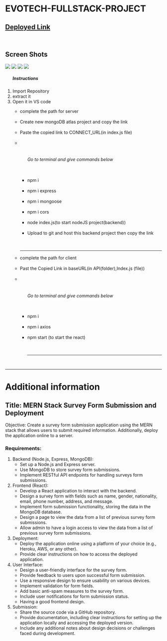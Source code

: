 <h1>EVOTECH-FULLSTACK-PROJECT</h1>
<h2><a href='https://evotech-fullstack-project.vercel.app/'>Deployed Link</a></h2><br/>
  <h2>Screen Shots</h2>
  <img src='https://github.com/CheemaMahesh/ASSIGNEMT-EVOTECH/assets/124231713/338d71d9-921d-4bcc-b62f-edf36d77954f'/>
  <img src='https://github.com/CheemaMahesh/ASSIGNEMT-EVOTECH/assets/124231713/7e6d6e90-1415-4462-9bc0-d222e0ce951e'/>
<img src='https://github.com/CheemaMahesh/ASSIGNEMT-EVOTECH/assets/124231713/de3f7417-e205-4861-8438-d6e6a4bfa066'/>
  <img src='https://github.com/CheemaMahesh/ASSIGNEMT-EVOTECH/assets/124231713/5f24c125-de8a-41fe-9fde-549d232446a8'/>




<ol>
  <h5>Instructions</h5>
  <li>Import Repository </li>
  <li>extract it</li>
  <li>Open it in VS code</li>
    <ul>
     <li> complete the path for server</li><br/>
    <li>Create new mongoDB atlas project and copy the link</li><br/>
    <li>Paste the copied link to CONNECT_URL(in index.js file)</li><br/>
     <li><ul><br/>
    <h6>Go to terminal and give commands below</h6><br/>
    <li>npm i</li><br/>
    <li>npm i express</li><br/>
       <li>npm i mongoose</li><br/>
       <li>npm i cors</li><br/>
    <li>node index.js(to start nodeJS project(backend))</li><br/>
    <li>Upload to git and host this backend project then copy the link</li><br/>
  </ul><br/>
  
  <hr/>
  <li>complete the path for client </li><br/>
  <li>Past the Copied Link in baseURL(in API(folder),Index.js (file))</li><br/>
  <li><ul><br/>
    <h6>Go to terminal and give commands below</h6><br/>
    <li>npm i</li><br/>
    <li>npm i axios</li><br/>
    <li>npm start (to start the react)</li><br/>
  </h6></li><br/>
     <hr/> 
  
</ol><br/>

<hr/>
<h1>Additional information</h1>
<h2>Title: MERN Stack Survey Form Submission and Deployment</h2>
<p>Objective: Create a survey form submission application using the MERN stack that allows users to submit required information. Additionally, deploy the application online to a server.</p>
<h3>Requirements:</h3>
<ol>
  <li>
    Backend (Node.js, Express, MongoDB):
    <ul>
      <li>Set up a Node.js and Express server.</li>
      <li>Use MongoDB to store survey form submissions.</li>
      <li>Implement RESTful API endpoints for handling surveys form submissions.</li>
    </ul>
  </li>
  <li>
    Frontend (React):
    <ul>
      <li>Develop a React application to interact with the backend.</li>
      <li>Design a survey form with fields such as name, gender, nationality, email, phone number, address, and message.</li>
      <li>Implement form submission functionality, storing the data in the MongoDB database.</li>
      <li>Design a page to view the data from a list of previous survey form submissions.</li>
      <li>Allow admin to have a login access to view the data from a list of previous survey form submissions.</li>
    </ul>
  </li>
  <li>
    Deployment:
    <ul>
      <li>Deploy the application online using a platform of your choice (e.g., Heroku, AWS, or any other).</li>
      <li>Provide clear instructions on how to access the deployed application.</li>
    </ul>
  </li>
  <li>
    User Interface:
    <ul>
      <li>Design a user-friendly interface for the survey form.</li>
      <li>Provide feedback to users upon successful form submission.</li>
      <li>Use a responsive design to ensure usability on various devices.</li>
      <li>Implement validation for form fields.</li>
      <li>Add basic anti-spam measures to the survey form.</li>
      <li>Include user notifications for form submission status.</li>
      <li>Having a good frontend design.</li>
    </ul>
  </li>
  <li>
    Submission:
    <ul>
      <li>Share the source code via a GitHub repository.</li>
      <li>Provide documentation, including clear instructions for setting up the application locally and accessing the deployed version.</li>
      <li>Include any additional notes about design decisions or challenges faced during development.</li>
    </ul>
  </li>
</ol>
<br>

